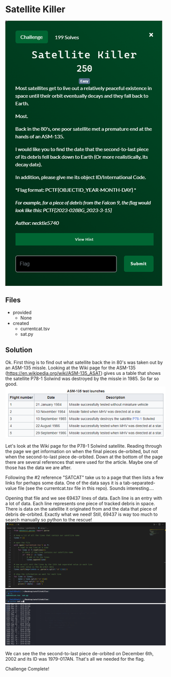 # Satellite Killer
![](images/problem.PNG)

## Files
- provided
    - None
- created
    - currentcat.tsv
    - sat.py

## Solution
Ok.  First thing is to find out what satellite back the in 80's was taken out by an ASM-135 missle.  Looking at the Wiki page for the ASM-135 (https://en.wikipedia.org/wiki/ASM-135_ASAT) gives us a table that shows the satellite P78-1 Solwind was destroyed by the missle in 1985.  So far so good.
![](images/ss_00.PNG)

Let's look at the Wiki page for the P78-1 Solwind satellite.  Reading through the page we get information on when the final pieces de-orbited, but not when the second-to-last piece de-orbited.  Down at the bottom of the page there are several references that were used for the article.  Maybe one of those has the data we are after.

Following the #2 reference "SATCAT" take us to a page that then lists a few links for perhaps some data.  One of the data says it is a tab-separated-value file (see the currentcat.tsv file in this repo).  Sounds interesting....

Opening that file and we see 69437 lines of data.  Each line is an entry with a lot of data.  Each line represents one piece of tracked debris in space.  There is data on the satellite it originated from and the data that piece of debris de-orbited.  Exactly what we need!  Still, 69437 is way too much to search manually so python to the rescue!
![](images/ss_01.PNG)
![](images/ss_02.PNG)
![](images/ss_03.PNG)

We can see the the second-to-last piece de-orbited on December 6th, 2002 and its ID was 1979-017AN.  That's all we needed for the flag.

Challenge Complete!

